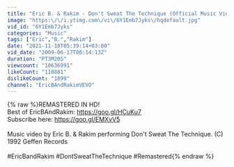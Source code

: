 ```yaml
---
title: "Eric B. & Rakim - Don't Sweat The Technique (Official Music Video)"
image: "https:\/\/i.ytimg.com\/vi\/6Y1Emb7Jyks\/hqdefault.jpg"
vid_id: "6Y1Emb7Jyks"
categories: "Music"
tags: ["Eric","B.","Rakim"]
date: "2021-11-18T05:39:14+03:00"
vid_date: "2009-06-17T00:14:13Z"
duration: "PT3M20S"
viewcount: "10636991"
likeCount: "110881"
dislikeCount: "1899"
channel: "EricBAndRakimVEVO"
---
```

{% raw %}REMASTERED IN HD!<br />Best of EricBAndRakim: <a rel="nofollow" target="blank" href="https://goo.gl/HCuKu7">https://goo.gl/HCuKu7</a><br />Subscribe here: <a rel="nofollow" target="blank" href="https://goo.gl/EMXvV5">https://goo.gl/EMXvV5</a><br /><br />Music video by Eric B. &amp; Rakim performing Don't Sweat The Technique. (C) 1992 Geffen Records<br /><br />#EricBandRakim #DontSweatTheTechnique #Remastered{% endraw %}
